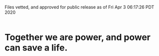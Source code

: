 Files vetted, and approved for public release as of Fri Apr  3 06:17:26 PDT 2020<br><br><h1>Together we are power, and power can save a life.</h1>
